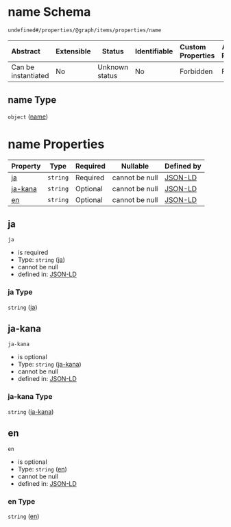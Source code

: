 # name Schema

```txt
undefined#/properties/@graph/items/properties/name
```




| Abstract            | Extensible | Status         | Identifiable | Custom Properties | Additional Properties | Access Restrictions | Defined In                                                                      |
| :------------------ | ---------- | -------------- | ------------ | :---------------- | --------------------- | ------------------- | ------------------------------------------------------------------------------- |
| Can be instantiated | No         | Unknown status | No           | Forbidden         | Forbidden             | none                | [ndl-isil.schema.json\*](../../out/ndl-isil.schema.json "open original schema") |

## name Type

`object` ([name](ndl-isil-properties-json-ld-graph-organization-properties-name.md))

# name Properties

| Property            | Type     | Required | Nullable       | Defined by                                                                                                                                                              |
| :------------------ | -------- | -------- | -------------- | :---------------------------------------------------------------------------------------------------------------------------------------------------------------------- |
| [ja](#ja)           | `string` | Required | cannot be null | [JSON-LD](ndl-isil-properties-json-ld-graph-organization-properties-name-properties-ja.md "undefined#/properties/@graph/items/properties/name/properties/ja")           |
| [ja-kana](#ja-kana) | `string` | Optional | cannot be null | [JSON-LD](ndl-isil-properties-json-ld-graph-organization-properties-name-properties-ja-kana.md "undefined#/properties/@graph/items/properties/name/properties/ja-kana") |
| [en](#en)           | `string` | Optional | cannot be null | [JSON-LD](ndl-isil-properties-json-ld-graph-organization-properties-name-properties-en.md "undefined#/properties/@graph/items/properties/name/properties/en")           |

## ja




`ja`

-   is required
-   Type: `string` ([ja](ndl-isil-properties-json-ld-graph-organization-properties-name-properties-ja.md))
-   cannot be null
-   defined in: [JSON-LD](ndl-isil-properties-json-ld-graph-organization-properties-name-properties-ja.md "undefined#/properties/@graph/items/properties/name/properties/ja")

### ja Type

`string` ([ja](ndl-isil-properties-json-ld-graph-organization-properties-name-properties-ja.md))

## ja-kana




`ja-kana`

-   is optional
-   Type: `string` ([ja-kana](ndl-isil-properties-json-ld-graph-organization-properties-name-properties-ja-kana.md))
-   cannot be null
-   defined in: [JSON-LD](ndl-isil-properties-json-ld-graph-organization-properties-name-properties-ja-kana.md "undefined#/properties/@graph/items/properties/name/properties/ja-kana")

### ja-kana Type

`string` ([ja-kana](ndl-isil-properties-json-ld-graph-organization-properties-name-properties-ja-kana.md))

## en




`en`

-   is optional
-   Type: `string` ([en](ndl-isil-properties-json-ld-graph-organization-properties-name-properties-en.md))
-   cannot be null
-   defined in: [JSON-LD](ndl-isil-properties-json-ld-graph-organization-properties-name-properties-en.md "undefined#/properties/@graph/items/properties/name/properties/en")

### en Type

`string` ([en](ndl-isil-properties-json-ld-graph-organization-properties-name-properties-en.md))
